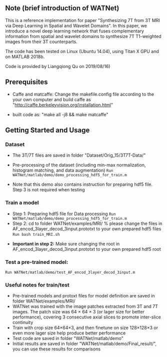 ## Note (brief introduction of WATNet)
This is a reference implementation for paper "Synthesizing 7T from 3T MRI via Deep Learning in Spatial and Wavelet Domains". In this paper, we introduce a novel deep learning network that fuses complementary information from spatial and wavelet domains to synthesize 7T T1-weighted images from their 3T counterparts.

The code has been tested on Linux (Ubuntu 14.04), using Titan X GPU and on MATLAB 2018b.

Code is provided by Liangqiong Qu on 2019/08/16)


## Prerequisites
- Caffe and matcaffe: 
Change the makefile.config file according to the your own computer and build caffe as "http://caffe.berkeleyvision.org/installation.html"

- built code as: "make all -j8 && make matcaffe"

## Getting Started and Usage
### Dataset 
- The 3T/7T files are saved in folder "Dataset/Orig_15/3T7T-Data/" 

- Pre-processing of the dataset (including min-max normalization, histogram matching, and data augmentation)
`Run WATNet/matlab/demo/demo_processing_hdf5_for_train.m`
- Note that this demo also contains instruction for preparing hdf5 file. Step 3 is not required when testing

### Train a model
- Step 1: Preparing hdf5 file for Data processing
`Run WATNet/matlab/demo/demo_processing_hdf5_for_train.m `
- Step 2: cd to folder WATNet/examples/MRI/
% please change the files in AF_encod_3layer_decod_3input.prototxt to your own prepared hdf5 files
`Run bash train_MRI.sh`
* **Important in step 2:** Make sure changing the root in AF_encod_3layer_decod_3input.prototxt to your own prepared hdf5 root

### Test a pre-trained model: 

`Run WATNet/matlab/demo/test_AF_encod_3layer_decod_3input.m `


### Useful notes for train/test
- Pre-trained models and protoxt files for model definition are saved in folder WATNet/examples/MRI/
- WATNet was trained with the image patches extracted from 3T and 7T
images. The patch size was 64 × 64 × 3 (or lager size for better performance), covering 3 consecutive axial slices to promote inter-slice continuity
- Train with crop size 64×64×3, and then finetune on size 128×128×3 or even more lager size help produce better performance
- Test code are saved in folder "WATNet/matlab/demo"
- Initial results are saved in folder "WATNet/matlab/demo/Final_result/", you can use these results for comparisons



